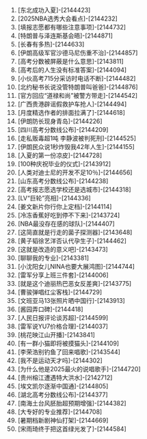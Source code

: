 
1. [东北成功入夏]-[2144423]
1. [2025NBA选秀大会看点]-[2144232]
1. [填报志愿都有哪些注意事项]-[2144732]
1. [特朗普与泽连斯基会晤]-[2144871]
1. [长春有多热]-[2144633]
1. [伊朗高级军官沙德马尼伤重不治]-[2144857]
1. [高考分数被屏蔽是什么意思]-[2143811]
1. [高考后的人生没有标准答案]-[2144094]
1. [小伙高考715分采访时电话不断]-[2144482]
1. [北约秘书长说没管特朗普叫爸爸]-[2144876]
1. [官方回应“道禄和尚”被警方带走]-[2144542]
1. [广西贵港辟谣假救护车抢人]-[2144494]
1. [月度精选作者的排面拉满了]-[2144618]
1. [伊朗防长现身青岛]-[2144226]
1. [四川高考分数线公布]-[2144209]
1. [走私贩毒超1吨 李静波被判死刑]-[2144525]
1. [伊朗民众说1秒炸毁我42年人生]-[2144155]
1. [入夏的第一份凉皮]-[2144728]
1. [100种庆祝毕业的仪式]-[2143912]
1. [人类对迪士尼的开发不足10％]-[2144656]
1. [山东高考分数线公布]-[2144238]
1. [高考报志愿选学校还是选城市]-[2144318]
1. [LV“巨轮”亮相]-[2144336]
1. [姜文新片你行你上定档]-[2144114]
1. [冷冻香蕉好吃到停不下来]-[2143724]
1. [NBA最没存在感的球队]-[2144407]
1. [这简直就是行走的菌子探测器]-[2143648]
1. [黄子韬徐艺洋否认代孕生子]-[2144462]
1. [这就是改造的意义吧]-[2143473]
1. [聊聊我的专业]-[2143381]
1. [小沈阳女儿NINA也要大展鸿图]-[2144744]
1. [雷军分享上班三件套]-[2144006]
1. [就是这个迪丽热巴恶女反差爽]-[2143775]
1. [曹骏弹唱红尘客栈]-[2144729]
1. [文班亚马13张照片晒中国行]-[2143913]
1. [酱园弄口碑]-[2144418]
1. [人民日报评论谈苏超]-[2144599]
1. [雷军说YU7价格合理]-[2144037]
1. [桃花映江山开播]-[2143841]
1. [有一群小猫即将被摸猫头]-[2144109]
1. [李荣浩别钓鱼了回来唱歌]-[2143544]
1. [我不是运动天才吗]-[2144302]
1. [为什么他是2025最火的说唱歌手]-[2144720]
1. [贵州榕江遭遇特大洪水]-[2142712]
1. [埃文凯尔逐渐中国通]-[2144805]
1. [湖北高考分数线公布]-[2144377]
1. [南海土台风胚胎超预期增强]-[2144382]
1. [大专好的专业推荐]-[2144708]
1. [暑期档新剧神仙打架]-[2144669]
1. [宋雨琦终于把这首绿光发了]-[2144584]